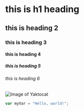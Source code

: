 # this is h1 heading

## this is heading 2

### this is heading 3

#### this is heading 4

##### this is heading 5

###### this is heading 6

![Image of Yaktocat](https://octodex.github.com/images/yaktocat.png)


``` javascript
var myVar = "Hello, world!";
```
